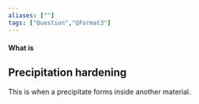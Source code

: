 ```yaml
---
aliases: [""]
tags: ["Question","QFormat3"]
---
```


#### What is
## Precipitation hardening
This is when a precipitate forms inside another material.

